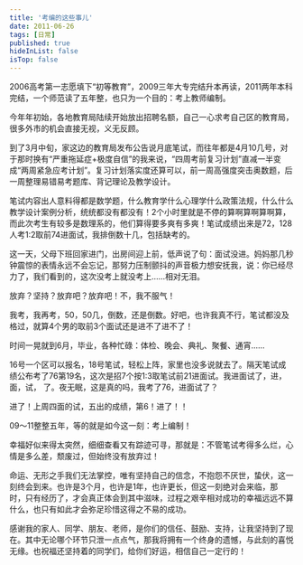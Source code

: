 ```yaml
---
title: '考编的这些事儿'
date: 2011-06-26 
tags: [日常]
published: true
hideInList: false
isTop: false
---
```


2006高考第一志愿填下“初等教育”，2009三年大专完结升本再读，2011两年本科完结，一个师范读了五年整，也只为一个目的：考上教师编制。

今年年初始，各地教育局陆续开始放出招聘名额，自己一心求考自己区的教育局，很多外市的机会直接无视，义无反顾。

到了3月中旬，家这边的教育局发布公告说月底笔试，而往年都是4月10几号，对于那时换有“严重拖延症+极度自信”的我来说，“四周考前复习计划”直减一半变成“两周紧急应考计划”。复习计划落实度还算可以，前一周高强度突击奥数题，后一周整理易错易考题库、背记理论及教学设计。

笔试内容出人意料得都是数学题，什么教育学什么心理学什么政策法规，什么什么教学设计案例分析，统统都没有都没有！2个小时里就是不停的算啊算啊算啊算，而此次考生有较多是数理系的，他们算得要多爽有多爽！笔试成绩出来是72，128人考1:2取前74进面试，我排倒数十几，包括缺考的。

<!--more-->

这一天，父母下班回家进门，出房间迎上前，低声说了句：面试没进。妈妈那几秒钟震惊的表情永远不会忘记，那努力压制颤抖的声音极力想安抚我，说：你已经尽力了，我们看到的，这次没考上就没考上……相对无泪。

放弃？坚持？放弃吧？放弃吧！不，我不服气！

我考，我再考，50，50几，倒数，还是倒数。好吧，也许我真不行，笔试都没及格过，就算4个男的取前3个面试还是进不了进不了！

时间一晃就到6月，毕业，各种忙碌：体检、晚会、典礼、聚餐、通宵……

16号一个区可以报名，18号笔试，轻松上阵，家里也没多说就去了。隔天笔试成绩公布考了76第19名，这次是招7个按1:3取笔试前21进面试。我进面试了，进，面，试， 了。夜无眠，这是真的吗，我考了76，进面试了？

进了！上周四面的试，五出的成绩，第6！进了！！

09～11整整五年，等的就是如今这一刻：考上编制！

幸福好似来得太突然，细细查看又有踪迹可寻，那就是：不管笔试考得多么烂，心情是多么差，颓废过，但始终没有放弃过！

命运、无形之手我们无法掌控，唯有坚持自己的信念，不抱怨不厌世，蛰伏，这一刻终会到来。也许是3个月，也许是1年，也许更长，但这一刻绝对会来临，那时，只有经历了，才会真正体会到其中滋味，过程之艰辛相对成功的幸福远远不算什么，也只有如此才会弥足珍惜这得之不易的成功。

感谢我的家人、同学、朋友、老师，是你们的信任、鼓励、支持，让我坚持到了现在。其中无论哪个环节只泄一点点气，那我将拥有一个终身的遗憾，与此刻的喜悦无缘。也祝福还坚持着的同学们，给你们好运，相信自己一定行的！